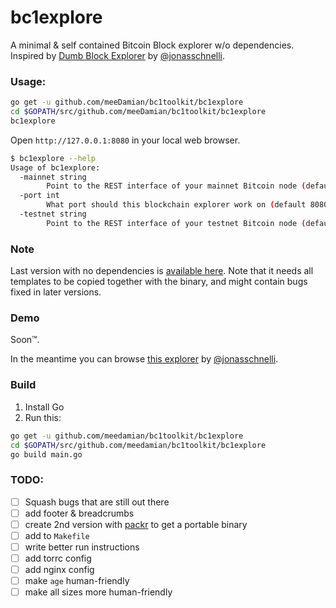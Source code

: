 bc1explore
=======

A minimal & self contained Bitcoin Block explorer w/o dependencies. Inspired by [Dumb Block Explorer] by [@jonasschnelli].    

### Usage:

```bash
go get -u github.com/meeDamian/bc1toolkit/bc1explore
cd $GOPATH/src/github.com/meeDamian/bc1toolkit/bc1explore
bc1explore
```

Open `http://127.0.0.1:8080` in your local web browser.

```bash
$ bc1explore --help
Usage of bc1explore:
  -mainnet string
    	Point to the REST interface of your mainnet Bitcoin node (default "http://127.0.0.1:8332")
  -port int
    	What port should this blockchain explorer work on (default 8080)
  -testnet string
    	Point to the REST interface of your testnet Bitcoin node (default "http://127.0.0.1:18332")
```
### Note

Last version with no dependencies is [available here]. Note that it needs all templates to be copied together with the binary, and might contain bugs fixed in later versions.

[available here]: https://github.com/meeDamian/bc1toolkit/tree/bc1explore-nodeps/bc1explore  

### Demo

Soon™.

In the meantime you can browse [this explorer] by [@jonasschnelli]. 

### Build

1. Install Go
2. Run this:

```bash
go get -u github.com/meedamian/bc1toolkit/bc1explore
cd $GOPATH/src/github.com/meedamian/bc1toolkit/bc1explore
go build main.go
```

[Dumb Block Explorer]: https://github.com/jonasschnelli/dumb-block-explorer
[@jonasschnelli]: https://github.com/jonasschnelli
[this explorer]: https://bitcointools.jonasschnelli.ch


### TODO:

- [ ] Squash bugs that are still out there
- [ ] add footer & breadcrumbs
- [ ] create 2nd version with [packr] to get a portable binary
- [ ] add to `Makefile`
- [ ] write better run instructions
- [ ] add torrc config
- [ ] add nginx config
- [ ] make `age` human-friendly
- [ ] make all sizes more human-friendly 

[packr]: https://github.com/gobuffalo/packr
